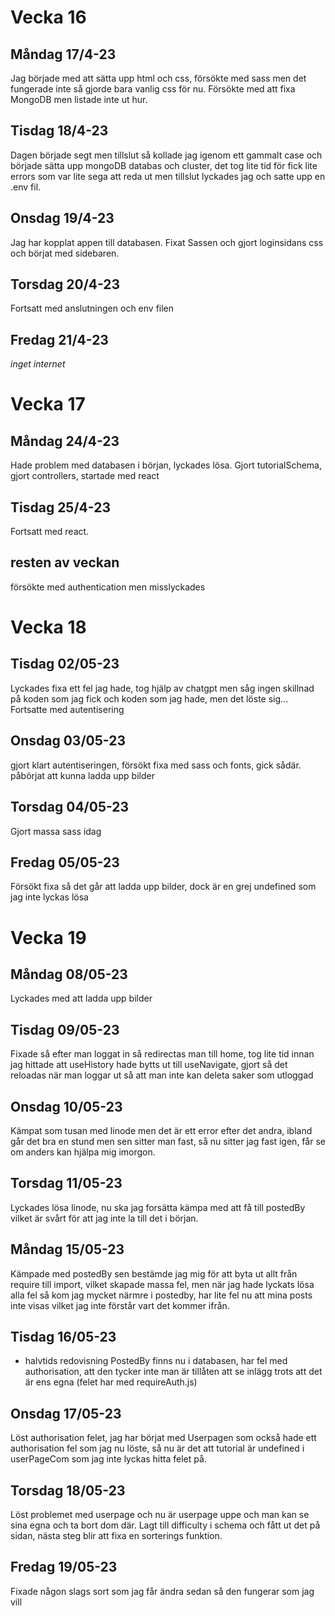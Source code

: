 # Vecka 16
## Måndag 17/4-23
Jag började med att sätta upp html och css, försökte med sass men det fungerade inte så gjorde bara vanlig css för nu. Försökte med att fixa MongoDB men listade inte ut hur.

## Tisdag 18/4-23
Dagen började segt men tillslut så kollade jag igenom ett gammalt case och började sätta upp mongoDB databas och cluster, det tog lite tid för fick lite errors som var lite sega att reda ut men tillslut lyckades jag och satte upp en .env fil.

## Onsdag 19/4-23
Jag har kopplat appen till databasen. Fixat Sassen och gjort loginsidans css och börjat med sidebaren. 

## Torsdag 20/4-23
Fortsatt med anslutningen och env filen

## Fredag 21/4-23 
*inget internet*

# Vecka 17
## Måndag 24/4-23
Hade problem med databasen i början, lyckades lösa. 
Gjort tutorialSchema, gjort controllers, startade med react

## Tisdag 25/4-23
Fortsatt med react.

## resten av veckan
försökte med authentication men misslyckades

# Vecka 18
## Tisdag 02/05-23
Lyckades fixa ett fel jag hade, tog hjälp av chatgpt men såg ingen skillnad på koden som jag fick och koden som jag hade, men det löste sig...
Fortsatte med autentisering

## Onsdag 03/05-23
gjort klart autentiseringen, försökt fixa med sass och fonts, gick sådär. 
påbörjat att kunna ladda upp bilder

## Torsdag 04/05-23
Gjort massa sass idag

## Fredag 05/05-23
Försökt fixa så det går att ladda upp bilder, dock är en grej undefined som jag inte lyckas lösa

# Vecka 19
## Måndag 08/05-23
Lyckades med att ladda upp bilder 

## Tisdag 09/05-23
Fixade så efter man loggat in så redirectas man till home, tog lite tid innan jag hittade att useHistory hade bytts ut till useNavigate, gjort så det reloadas när man loggar ut så att man inte kan deleta saker som utloggad


## Onsdag 10/05-23
Kämpat som tusan med linode men det är ett error efter det andra, ibland går det bra en stund men sen sitter man fast, så nu sitter jag fast igen, får se om anders kan hjälpa mig imorgon.

## Torsdag 11/05-23
Lyckades lösa linode, nu ska jag forsätta kämpa med att få till postedBy vilket är svårt för att jag inte la till det i början. 

## Måndag 15/05-23
Kämpade med postedBy sen bestämde jag mig för att byta ut allt från require till import, vilket skapade massa fel, men när jag hade lyckats lösa alla fel så kom jag mycket närmre i postedby, har lite fel nu att mina posts inte visas vilket jag inte förstår vart det kommer ifrån.

## Tisdag 16/05-23
* halvtids redovisning
PostedBy finns nu i databasen, har fel med authorisation, att den tycker inte man är tillåten att se inlägg trots att det är ens egna (felet har med requireAuth.js)

## Onsdag 17/05-23
Löst authorisation felet, jag har börjat med Userpagen som också hade ett authorisation fel som jag nu löste, så nu är det att tutorial är undefined i userPageCom som jag inte lyckas hitta felet på.

## Torsdag 18/05-23
Löst problemet med userpage och nu är userpage uppe och man kan se sina egna och ta bort dom där. Lagt till difficulty i schema och fått ut det på sidan, nästa steg blir att fixa en sorterings funktion.

## Fredag 19/05-23
Fixade någon slags sort som jag får ändra sedan så den fungerar som jag vill